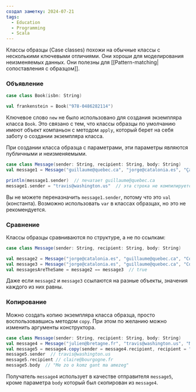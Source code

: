 ```yaml
---
создал заметку: 2024-07-21
tags:
  - Education
  - Programming
  - Scala
---
```

Классы образцы (Case classes) похожи на обычные классы с несколькими ключевыми отличиями. Они хороши для моделирования неизменяемых данных. Они полезны для [[Pattern-matching|сопоставления с образцом]].
### Объявление
```scala
case class Book(isbn: String)

val frankenstein = Book("978-0486282114")
```
Ключевое слово `new` не было использовано для создания экземпляра класса `Book`. Это связано с тем, что классы образцы по умолчанию имеют объект компаньон с методом `apply`, который берет на себя заботу о создании экземпляра класса.

При создании класса образца с параметрами, эти параметры являются публичными и неизменяемыми.
```scala
case class Message(sender: String, recipient: String, body: String)
val message1 = Message("guillaume@quebec.ca", "jorge@catalonia.es", "Ça va ?")

println(message1.sender)  // печатает guillaume@quebec.ca
message1.sender = "travis@washington.us"  // эта строка не компилируется
```
Вы не можете переназначить `message1.sender`, потому что это `val` (константа). Возможно использовать `var` в классах образцах, но это не рекомендуется.
### Сравнение
Классы образцы сравниваются по структуре, а не по ссылкам:
```scala
case class Message(sender: String, recipient: String, body: String)

val message2 = Message("jorge@catalonia.es", "guillaume@quebec.ca", "Com va?")
val message3 = Message("jorge@catalonia.es", "guillaume@quebec.ca", "Com va?")
val messagesAreTheSame = message2 == message3  // true
```
Даже если `message2` и `message3` ссылаются на разные объекты, значения каждого из них равны.
### Копирование
Можно создать копию экземпляра класса образца, просто воспользовавшись методом `copy`. При этом по желанию можно изменить аргументы конструктора.
```scala
case class Message(sender: String, recipient: String, body: String)
val message4 = Message("julien@bretagne.fr", "travis@washington.us", "Me zo o komz gant ma amezeg")
val message5 = message4.copy(sender = message4.recipient, recipient = "claire@bourgogne.fr")
message5.sender  // travis@washington.us
message5.recipient // claire@bourgogne.fr
message5.body  // "Me zo o komz gant ma amezeg"
```
Получатель `message4` использует в качестве отправителя `message5`, кроме параметра `body` который был скопирован из `message4`.